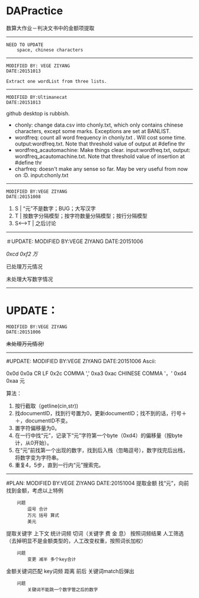 # DAPractice
数算大作业－判决文书中的金额项提取
***
	NEED TO UPDATE
		space, chinese characters
***
	MODIFIED BY: VEGE ZIYANG
	DATE:20151013

	Extract one wordList from three lists.

***
	MODIFIED BY:Ultimanecat
	DATE:20151013
	
github desktop is rubbish.	

- chonly: change data.csv into chonly.txt, which only contains chinese characters, except some marks. Exceptions are set at BANLIST.
- wordfreq: count all word frequency in chonly.txt . Will cost some time. output:wordfreq.txt. Note that threshold value of output at #define thr
- wordfreq_acautomachine: Make things clear. input:wordfreq.txt, output: wordfreq_acautomachine.txt. Note that threshold value of insertion at #define thr
- charfreq: doesn't make any sense so far. May be very useful from now on :D. input:chonly.txt


***
	MODIFIED BY:VEGE ZIYANG
	DATE:20151008

1) S | “元”不是数字；BUG；大写汉字
2) T | 按数字分隔模型；按字符数量分隔模型；按行分隔模型
3) S<-->T | 之后讨论

***

＃UPDATE:
	MODIFIED BY:VEGE ZIYANG
	DATE:20151006

*0xcd 0xf2 万*

已处理万元情况

未处理大写数字情况

***

# UPDATE：
	MODIFIED BY:VEGE ZIYANG
	DATE:20151006

~~未处理万元情况!~~


***

#UPDATE:
	MODIFIED BY:VEGE ZIYANG
	DATE:20151006
Ascii:

0x0d 0x0a CR LF
0x2c COMMA ','
0xa3 0xac CHINESE COMMA '，'
0xd4 0xaa 元

算法：

1. 按行截取（getline(cin,str))
2. 找documentID，找到行号置为0，更新documentID；找不到的话，行号＋＋，documentID不变。
3. 置字符偏移量为0。
4. 在一行中找“元”，记录下“元”字符第一个byte（0xd4）的偏移量（按byte计，从0开始）。
5. 在“元”前找第一个出现的数字，找到后入栈（忽略逗号），数字找完后出栈，将数字变为字符串。
6. 重复4，5步，直到一行内“元”搜索完。

***

#PLAN:
	MODIFIED BY:VEGE ZIYANG
	DATE:20151004
提取金额
	找“元”，向前找到金额，考虑以上特例

		问题
			逗号 合计
			万元 括号 算式
			美元 


提取关键字
	上下文
	统计词频 切词（关键字 费 金 息）
	按照词频结果 人工筛选（去掉明显不是金额类型的，人工改变权重，按照词长加权）

		问题
			变更 减半 多个key合计

金额关键词匹配
	key词频 距离 前后
	关键词match后弹出

		问题
			关键词不能跳一个数字管之后的数字

